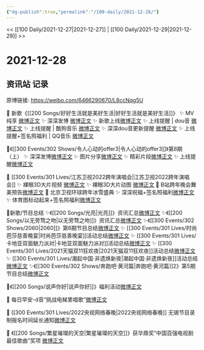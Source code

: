 ```yaml
---
{"dg-publish":true,"permalink":"/100-daily/2021-12-28/"}
---
```



<< [[100 Daily/2021-12-27\|2021-12-27]] | [[100 Daily/2021-12-29\|2021-12-29]] >>

# 2021-12-28

## 资讯站 记录

原博链接: https://weibo.com/6466290670/L8ccNqg5U

💫 新歌《[[200 Songs/好好生活就是美好生活\|好好生活就是美好生活]]》
✨ MV纯享 [微博正文](https://m.weibo.cn/6466290670/4719345735567486)
✨ 深深发博 [微博正文](https://m.weibo.cn/6466290670/4719337137245639)
✨ 新歌上线[微博正文](https://m.weibo.cn/6466290670/4719324067528744)
✨ 上线提醒 | dou音 [微博正文](https://m.weibo.cn/6466290670/4719322171445396)
✨ 上线提醒 | 酷狗音乐 [微博正文](https://m.weibo.cn/6466290670/4719324578972346)
✨ 深深dou音更新提醒 [微博正文](https://m.weibo.cn/6466290670/4719359656985010)
✨ 上线提醒+签名照福利 | QQ音乐 [微博正文](https://m.weibo.cn/6466290670/4719322007602054)

💫《[[300 Events/302 Shows/令人心动的offer3\|令人心动的offer3]]》第8期（上）
✨ 深深发博[微博正文](https://m.weibo.cn/6466290670/4719497992470816)
✨ 图片分享[微博正文](https://m.weibo.cn/6466290670/4719366317017744)
✨ 精彩片段[微博正文](https://m.weibo.cn/6466290670/4719485107309230)
✨ 上线提醒[微博正文](https://m.weibo.cn/6466290670/4719485397238464)

💫 [[300 Events/301 Lives/江苏卫视2022跨年演唱会\|江苏卫视2022跨年演唱会]]
✨ 裸眼3D大片视频 [微博正文](https://m.weibo.cn/6466290670/4719327679351457)
✨ 裸眼3D大片动图 [微博正文](https://m.weibo.cn/6466290670/4719398089130310)
💫 B站跨年晚会舞美预告[微博正文](https://m.weibo.cn/6466290670/4719393889847585)
💫 北京卫视环球跨年冰雪盛典
✨ 深深祝福+签名照福利[微博正文](https://m.weibo.cn/6466290670/4719457400261093)
✨ 体育图标动起来+签名照福利[微博正文](https://m.weibo.cn/6466290670/4719472847881108)

💫新歌/节目总结
✨《[[200 Songs/光亮\|光亮]]》资讯汇总[微博正文](https://m.weibo.cn/6466290670/4719320934123136)
✨《[[200 Songs/以无旁骛之吻\|以无旁骛之吻]]》资讯汇总[微博正文](https://m.weibo.cn/6466290670/4719323711538444)
✨《[[300 Events/302 Shows/2060\|2060]]》第6期节目总结[微博正文](https://m.weibo.cn/6466290670/4719492242083848)
✨ [[300 Events/301 Lives/时尚芭莎慈善晚宴\|时尚芭莎慈善晚宴]]活动总结[微博正文](https://m.weibo.cn/6466290670/4719492091347277)
✨ [[300 Events/301 Lives/卡地亚双面魅力派对\|卡地亚双面魅力派对]]活动总结[微博正文](https://m.weibo.cn/6466290670/4719491801943221)
✨ [[300 Events/301 Lives/2021天猫双11狂欢夜\|2021天猫双11狂欢夜]]活动总结[微博正文](https://m.weibo.cn/6466290670/4719331072017852)
✨ [[300 Events/301 Lives/潮起中国·非遗焕新夜\|潮起中国·非遗焕新夜]]活动总结 [微博正文](https://m.weibo.cn/6466290670/4719326630249968)
✨《[[300 Events/302 Shows/奔跑吧·黄河篇\|奔跑吧·黄河篇]]2》第5期节目总结[微博正文](https://m.weibo.cn/6466290670/4719491777567565)

💫《[[200 Songs/说声你好\|说声你好]]》福利活动[微博正文](https://m.weibo.cn/6466290670/4719485602499432)

💫 每日早安-d音“挑战电梯里唱歌”[微博正文](https://m.weibo.cn/6466290670/4719296771525128)

💫 [[300 Events/301 Lives/2022央视网络春晚\|2022央视网络春晚]] 无锡节目录制报名时间延长通知[微博正文](https://m.weibo.cn/6466290670/4719485804612219)

💫 《[[200 Songs/繁星璀璨的天空\|繁星璀璨的天空]]》获华鼎奖“中国百强电视剧最佳歌曲”奖项 [微博正文](https://m.weibo.cn/6466290670/4719299089925234)
